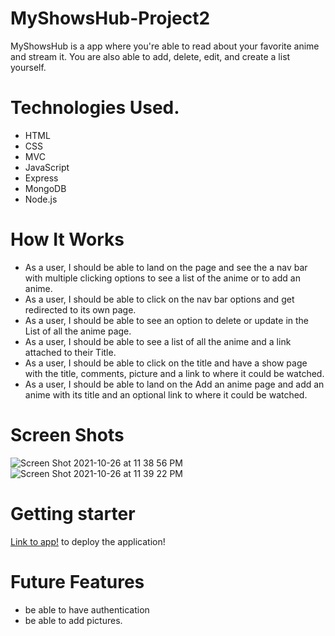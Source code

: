 # MyShowsHub-Project2

MyShowsHub is a app where you're able to read about your favorite anime and stream it. You are also able to add, delete, edit,  and create a list yourself. 

# Technologies Used.

- HTML
- CSS
- MVC
- JavaScript
- Express
- MongoDB
- Node.js

# How It Works

- As a user, I should be able to land on the page and see the a nav bar with multiple clicking options to see a list of the anime or to add an anime.
- As a user, I should be able to click on the nav bar options and get redirected to its own page.
- As a user, I should be able to see an option to delete or update in the List of all the anime page.
- As a user, I should be able to see a list of all the anime and a link attached to their Title.
- As a user, I should be able to click on the title and have a show page with the title, comments, picture and a link to where it could be watched.
- As a user, I should be able to land on the Add an anime page and add an anime with its title and an optional link to where it could be watched.

# Screen Shots

![Screen Shot 2021-10-26 at 11 38 56 PM](https://user-images.githubusercontent.com/82793235/138996097-16eab90d-d689-42a9-926d-334cf53ceac4.png)
![Screen Shot 2021-10-26 at 11 39 22 PM](https://user-images.githubusercontent.com/82793235/138996099-2f82cb02-6068-4e9d-8a8e-e33c775b0d4d.png)



# Getting starter

[Link to app!](https://johnny-project2.herokuapp.com/) to deploy the application!

# Future Features

- be able to have authentication
- be able to add pictures.
